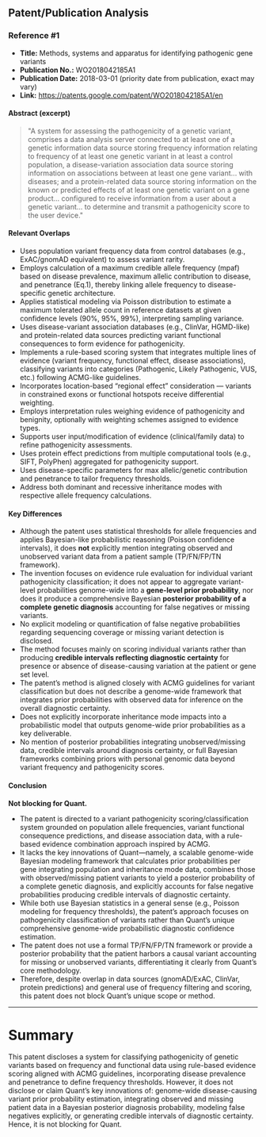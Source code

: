 ## Patent/Publication Analysis

### Reference #1

- **Title:** Methods, systems and apparatus for identifying pathogenic gene variants  
- **Publication No.:** WO2018042185A1  
- **Publication Date:** 2018-03-01 (priority date from publication, exact may vary)  
- **Link:** https://patents.google.com/patent/WO2018042185A1/en

#### Abstract (excerpt)

> "A system for assessing the pathogenicity of a genetic variant, comprises a data analysis server connected to at least one of a genetic information data source storing frequency information relating to frequency of at least one genetic variant in at least a control population, a disease-variation association data source storing information on associations between at least one gene variant... with diseases; and a protein-related data source storing information on the known or predicted effects of at least one genetic variant on a gene product... configured to receive information from a user about a genetic variant... to determine and transmit a pathogenicity score to the user device."

#### Relevant Overlaps

- Uses population variant frequency data from control databases (e.g., ExAC/gnomAD equivalent) to assess variant rarity.
- Employs calculation of a maximum credible allele frequency (mpaf) based on disease prevalence, maximum allelic contribution to disease, and penetrance (Eq.1), thereby linking allele frequency to disease-specific genetic architecture.
- Applies statistical modeling via Poisson distribution to estimate a maximum tolerated allele count in reference datasets at given confidence levels (90%, 95%, 99%), interpreting sampling variance.
- Uses disease-variant association databases (e.g., ClinVar, HGMD-like) and protein-related data sources predicting variant functional consequences to form evidence for pathogenicity.
- Implements a rule-based scoring system that integrates multiple lines of evidence (variant frequency, functional effect, disease associations), classifying variants into categories (Pathogenic, Likely Pathogenic, VUS, etc.) following ACMG-like guidelines.
- Incorporates location-based “regional effect” consideration — variants in constrained exons or functional hotspots receive differential weighting.
- Employs interpretation rules weighing evidence of pathogenicity and benignity, optionally with weighting schemes assigned to evidence types.
- Supports user input/modification of evidence (clinical/family data) to refine pathogenicity assessments.
- Uses protein effect predictions from multiple computational tools (e.g., SIFT, PolyPhen) aggregated for pathogenicity support.
- Uses disease-specific parameters for max allelic/genetic contribution and penetrance to tailor frequency thresholds.
- Address both dominant and recessive inheritance modes with respective allele frequency calculations.

#### Key Differences

- Although the patent uses statistical thresholds for allele frequencies and applies Bayesian-like probabilistic reasoning (Poisson confidence intervals), it does **not** explicitly mention integrating observed and unobserved variant data from a patient sample (TP/FN/FP/TN framework).
- The invention focuses on evidence rule evaluation for individual variant pathogenicity classification; it does not appear to aggregate variant-level probabilities genome-wide into a **gene-level prior probability**, nor does it produce a comprehensive Bayesian **posterior probability of a complete genetic diagnosis** accounting for false negatives or missing variants.
- No explicit modeling or quantification of false negative probabilities regarding sequencing coverage or missing variant detection is disclosed.
- The method focuses mainly on scoring individual variants rather than producing **credible intervals reflecting diagnostic certainty** for presence or absence of disease-causing variation at the patient or gene set level.
- The patent’s method is aligned closely with ACMG guidelines for variant classification but does not describe a genome-wide framework that integrates prior probabilities with observed data for inference on the overall diagnostic certainty.
- Does not explicitly incorporate inheritance mode impacts into a probabilistic model that outputs genome-wide prior probabilities as a key deliverable.
- No mention of posterior probabilities integrating unobserved/missing data, credible intervals around diagnosis certainty, or full Bayesian frameworks combining priors with personal genomic data beyond variant frequency and pathogenicity scores.

#### Conclusion

**Not blocking for Quant.**

- The patent is directed to a variant pathogenicity scoring/classification system grounded on population allele frequencies, variant functional consequence predictions, and disease association data, with a rule-based evidence combination approach inspired by ACMG.
- It lacks the key innovations of Quant—namely, a scalable genome-wide Bayesian modeling framework that calculates prior probabilities per gene integrating population and inheritance mode data, combines those with observed/missing patient variants to yield a posterior probability of a complete genetic diagnosis, and explicitly accounts for false negative probabilities producing credible intervals of diagnostic certainty.
- While both use Bayesian statistics in a general sense (e.g., Poisson modeling for frequency thresholds), the patent’s approach focuses on pathogenicity classification of variants rather than Quant’s unique comprehensive genome-wide probabilistic diagnostic confidence estimation.
- The patent does not use a formal TP/FN/FP/TN framework or provide a posterior probability that the patient harbors a causal variant accounting for missing or unobserved variants, differentiating it clearly from Quant’s core methodology.
- Therefore, despite overlap in data sources (gnomAD/ExAC, ClinVar, protein predictions) and general use of frequency filtering and scoring, this patent does not block Quant’s unique scope or method.

---

# Summary

This patent discloses a system for classifying pathogenicity of genetic variants based on frequency and functional data using rule-based evidence scoring aligned with ACMG guidelines, incorporating disease prevalence and penetrance to define frequency thresholds. However, it does not disclose or claim Quant’s key innovations of: genome-wide disease-causing variant prior probability estimation, integrating observed and missing patient data in a Bayesian posterior diagnosis probability, modeling false negatives explicitly, or generating credible intervals of diagnostic certainty. Hence, it is not blocking for Quant.
